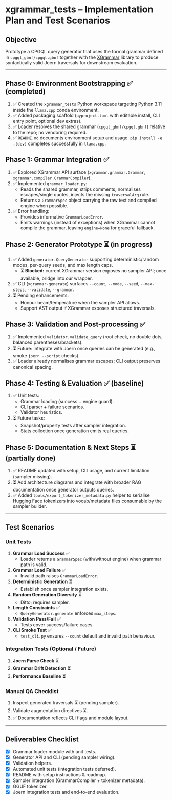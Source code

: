 # xgrammar_tests – Implementation Plan and Test Scenarios

## Objective
Prototype a CPGQL query generator that uses the formal grammar defined in `cpgql_gbnf/cpgql.gbnf` together with the [XGrammar](https://xgrammar.mlc.ai/docs/) library to produce syntactically valid Joern traversals for downstream evaluation.

---

## Phase 0: Environment Bootstrapping ✅ (completed)
1. ✅ Created the `xgrammar_tests` Python workspace targeting Python 3.11 inside the `llama.cpp` conda environment.
2. ✅ Added packaging scaffold (`pyproject.toml` with editable install, CLI entry point, optional dev extras).
3. ✅ Loader resolves the shared grammar (`cpgql_gbnf/cpgql.gbnf`) relative to the repo; no vendoring required.
4. ✅ `README.md` documents environment setup and usage. `pip install -e .[dev]` completes successfully in `llama.cpp`.

## Phase 1: Grammar Integration ✅
1. ✅ Explored XGrammar API surface (`xgrammar.grammar.Grammar`, `xgrammar.compiler.GrammarCompiler`).
2. ✅ Implemented `grammar_loader.py`:
   - Reads the shared grammar, strips comments, normalises escapes/single quotes, injects the missing `traversalArg` rule.
   - Returns a `GrammarSpec` object carrying the raw text and compiled engine when possible.
3. ✅ Error handling:
   - Provides informative `GrammarLoadError`.
   - Emits warnings (instead of exceptions) when XGrammar cannot compile the grammar, leaving `engine=None` for graceful fallback.

## Phase 2: Generator Prototype ⏳ (in progress)
1. ✅ Added `generator.QueryGenerator` supporting deterministic/random modes, per-query seeds, and max length caps.
   - ⏳ **Blocked:** current XGrammar version exposes no sampler API; once available, bridge into our wrapper.
2. ✅ CLI (`xgrammar-generate`) surfaces `--count`, `--mode`, `--seed`, `--max-steps`, `--validate`, `--grammar`.
3. ⏳ Pending enhancements:
   - Honour beam/temperature when the sampler API allows.
   - Support AST output if XGrammar exposes structured traversals.

## Phase 3: Validation and Post-processing ✅
1. ✅ Implemented `validator.validate_query` (root check, no double dots, balanced parentheses/brackets).
2. ⏳ Future: integrate with Joern once queries can be generated (e.g., smoke `joern --script` checks).
3. ✅ Loader already normalises grammar escapes; CLI output preserves canonical spacing.

## Phase 4: Testing & Evaluation ✅ (baseline)
1. ✅ Unit tests:
   - Grammar loading (success + engine guard).
   - CLI parser + failure scenarios.
   - Validator heuristics.
2. ⏳ Future tasks:
   - Snapshot/property tests after sampler integration.
   - Stats collection once generation emits real queries.

## Phase 5: Documentation & Next Steps ⏳ (partially done)
1. ✅ README updated with setup, CLI usage, and current limitation (sampler missing).
2. ⏳ Add architecture diagrams and integrate with broader RAG documentation once generator outputs queries.
3. ✅ Added `tools/export_tokenizer_metadata.py` helper to serialise Hugging Face tokenizers into vocab/metadata files consumable by the sampler builder.

---

## Test Scenarios

### Unit Tests
1. **Grammar Load Success** ✅
   - Loader returns a `GrammarSpec` (with/without engine) when grammar path is valid.
2. **Grammar Load Failure** ✅
   - Invalid path raises `GrammarLoadError`.
3. **Deterministic Generation** ⏳
   - Establish once sampler integration exists.
4. **Random Generation Diversity** ⏳
   - Ditto; requires sampler.
5. **Length Constraints** ✅
   - `QueryGenerator.generate` enforces `max_steps`.
6. **Validation Pass/Fail** ✅
   - Tests cover success/failure cases.
7. **CLI Smoke Test** ✅
   - `test_cli.py` ensures `--count` default and invalid path behaviour.

### Integration Tests (Optional / Future)
1. **Joern Parse Check** ⏳
2. **Grammar Drift Detection** ⏳
3. **Performance Baseline** ⏳

### Manual QA Checklist
1. Inspect generated traversals ⏳ (pending sampler).
2. Validate augmentation directives ⏳.
3. ✅ Documentation reflects CLI flags and module layout.

---

## Deliverables Checklist
- [x] Grammar loader module with unit tests.
- [x] Generator API and CLI (pending sampler wiring).
- [x] Validation helpers.
- [x] Automated unit tests (integration tests deferred).
- [x] README with setup instructions & roadmap.
- [x] Sampler integration (GrammarCompiler + tokenizer metadata).
- [x] GGUF tokenizer.
- [x] Joern integration tests and end-to-end evaluation.
